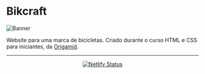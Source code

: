 # Bikcraft

![Banner](/assets/img/banner.png)

Website para uma marca de bicicletas. Criado durante o curso HTML e CSS para iniciantes, da [Origamid](https://origamid.com).

---
<div align=center>

[![Netlify Status](https://api.netlify.com/api/v1/badges/81075c22-6c54-472f-a1e8-ece42b979f39/deploy-status)](https://app.netlify.com/sites/epic-heisenberg-465d53/deploys)

</div>
